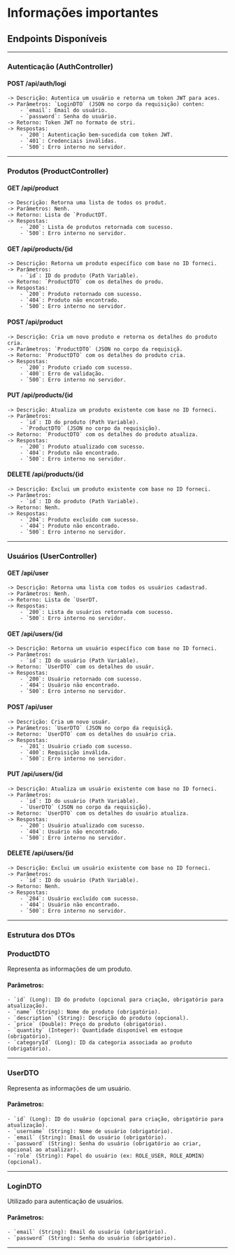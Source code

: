 # Informações importantes

## **Endpoints Disponíveis**

---

### **Autenticação (AuthController)**

#### POST /api/auth/logi

    -> Descrição: Autentica um usuário e retorna um token JWT para aces.
    -> Parâmetros: `LoginDTO` (JSON no corpo da requisição) conten:
        - `email`: Email do usuário.
        - `password`: Senha do usuário.
    -> Retorno: Token JWT no formato de stri.
    -> Respostas:
        - `200`: Autenticação bem-sucedida com token JWT.
        - `401`: Credenciais inválidas.
        - `500`: Erro interno no servidor.

---

### **Produtos (ProductController)**

#### GET /api/product

    -> Descrição: Retorna uma lista de todos os produt.
    -> Parâmetros: Nenh.
    -> Retorno: Lista de `ProductDT.
    -> Respostas:
        - `200`: Lista de produtos retornada com sucesso.
        - `500`: Erro interno no servidor.

#### GET /api/products/{id

    -> Descrição: Retorna um produto específico com base no ID forneci.
    -> Parâmetros:
        - `id`: ID do produto (Path Variable).
    -> Retorno: `ProductDTO` com os detalhes do produ.
    -> Respostas:
        - `200`: Produto retornado com sucesso.
        - `404`: Produto não encontrado.
        - `500`: Erro interno no servidor.

#### POST /api/product

    -> Descrição: Cria um novo produto e retorna os detalhes do produto cria.
    -> Parâmetros: `ProductDTO` (JSON no corpo da requisiçã.
    -> Retorno: `ProductDTO` com os detalhes do produto cria.
    -> Respostas:
        - `200`: Produto criado com sucesso.
        - `400`: Erro de validação.
        - `500`: Erro interno no servidor.

#### PUT /api/products/{id

    -> Descrição: Atualiza um produto existente com base no ID forneci.
    -> Parâmetros:
        - `id`: ID do produto (Path Variable).
        - `ProductDTO` (JSON no corpo da requisição).
    -> Retorno: `ProductDTO` com os detalhes do produto atualiza.
    -> Respostas:
        - `200`: Produto atualizado com sucesso.
        - `404`: Produto não encontrado.
        - `500`: Erro interno no servidor.

#### DELETE /api/products/{id

    -> Descrição: Exclui um produto existente com base no ID forneci.
    -> Parâmetros:
        - `id`: ID do produto (Path Variable).
    -> Retorno: Nenh.
    -> Respostas:
        - `204`: Produto excluído com sucesso.
        - `404`: Produto não encontrado.
        - `500`: Erro interno no servidor.

---

### **Usuários (UserController)**

#### GET /api/user

    -> Descrição: Retorna uma lista com todos os usuários cadastrad.
    -> Parâmetros: Nenh.
    -> Retorno: Lista de `UserDT.
    -> Respostas:
        - `200`: Lista de usuários retornada com sucesso.
        - `500`: Erro interno no servidor.

#### GET /api/users/{id

    -> Descrição: Retorna um usuário específico com base no ID forneci.
    -> Parâmetros:
        - `id`: ID do usuário (Path Variable).
    -> Retorno: `UserDTO` com os detalhes do usuár.
    -> Respostas:
        - `200`: Usuário retornado com sucesso.
        - `404`: Usuário não encontrado.
        - `500`: Erro interno no servidor.

#### POST /api/user

    -> Descrição: Cria um novo usuár.
    -> Parâmetros: `UserDTO` (JSON no corpo da requisiçã.
    -> Retorno: `UserDTO` com os detalhes do usuário cria.
    -> Respostas:
        - `201`: Usuário criado com sucesso.
        - `400`: Requisição inválida.
        - `500`: Erro interno no servidor.

#### PUT /api/users/{id

    -> Descrição: Atualiza um usuário existente com base no ID forneci.
    -> Parâmetros:
        - `id`: ID do usuário (Path Variable).
        - `UserDTO` (JSON no corpo da requisição).
    -> Retorno: `UserDTO` com os detalhes do usuário atualiza.
    -> Respostas:
        - `200`: Usuário atualizado com sucesso.
        - `404`: Usuário não encontrado.
        - `500`: Erro interno no servidor.

#### DELETE /api/users/{id

    -> Descrição: Exclui um usuário existente com base no ID forneci.
    -> Parâmetros:
        - `id`: ID do usuário (Path Variable).
    -> Retorno: Nenh.
    -> Respostas:
        - `204`: Usuário excluído com sucesso.
        - `404`: Usuário não encontrado.
        - `500`: Erro interno no servidor.

---

### **Estrutura dos DTOs**

### **ProductDTO**

Representa as informações de um produto.

#### Parâmetros:

    - `id` (Long): ID do produto (opcional para criação, obrigatório para atualização).
    - `name` (String): Nome do produto (obrigatório).
    - `description` (String): Descrição do produto (opcional).
    - `price` (Double): Preço do produto (obrigatório).
    - `quantity` (Integer): Quantidade disponível em estoque (obrigatório).
    - `categoryId` (Long): ID da categoria associada ao produto (obrigatório).

---

### **UserDTO**

Representa as informações de um usuário.

#### Parâmetros:

    - `id` (Long): ID do usuário (opcional para criação, obrigatório para atualização).
    - `username` (String): Nome de usuário (obrigatório).
    - `email` (String): Email do usuário (obrigatório).
    - `password` (String): Senha do usuário (obrigatório ao criar, opcional ao atualizar).
    - `role` (String): Papel do usuário (ex: ROLE_USER, ROLE_ADMIN) (opcional).

---

### **LoginDTO**

Utilizado para autenticação de usuários.

#### Parâmetros:

    - `email` (String): Email do usuário (obrigatório).
    - `password` (String): Senha do usuário (obrigatório).

---